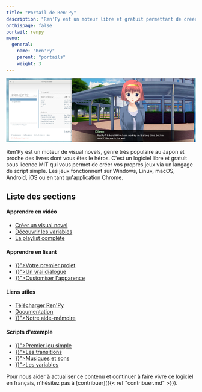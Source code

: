 ```yaml
---
title: "Portail de Ren'Py"
description: "Ren'Py est un moteur libre et gratuit permettant de créer des visual novels sur Windows, Linux, macOS, Android et iOS."
onthispage: false
portail: renpy
menu:
  general:
    name: "Ren'Py"
    parent: "portails"
    weight: 3
---
```


![Bannière du portail Ren'Py](/images/renpy/banniere.png)

Ren'Py est un moteur de visual novels, genre très populaire au Japon et proche des livres dont vous êtes le héros. C'est un logiciel libre et gratuit sous licence MIT qui vous permet de créer vos propres jeux via un langage de script simple. Les jeux fonctionnent sur Windows, Linux, macOS, Android, iOS ou en tant qu'application Chrome.

## Liste des sections

<div id="index-flex-container">
    <section>
        <h4>Apprendre en vidéo</h4>
        <ul>
          <li><a href="https://youtu.be/XprVZAtPqDI">Créer un visual novel</a></li>
          <li><a href="https://youtu.be/nqWEN4Z2420">Découvrir les variables</a></li>
          <li><a href="https://www.youtube.com/playlist?list=PLHKUrXMrDS5uqhCaspVB4jFDkkHrkFUBV">La playlist complète</a></li>
        </ul>
    </section>
    <section>
        <h4>Apprendre en lisant</h4>
        <ul>
          <li><a href="{{< ref "renpy/votre-premier-projet.md" >}}">Votre premier projet</a></li>
          <li><a href="{{< ref "renpy/un-vrai-dialogue.md" >}}">Un vrai dialogue</a></li>
          <li><a href="{{< ref "renpy/personnaliser.md" >}}">Customiser l'apparence</a></li>
        </ul>
    </section>
    <section>
    	<h4>Liens utiles</h4>
        <ul>
          <li><a href="https://renpy.org/latest.html">Télécharger Ren'Py</a></li>
          <li><a href="https://renpy.org/doc/html/">Documentation</a></li>
          <li><a href="{{< ref "renpy/memo.md" >}}">Notre aide-mémoire</a></li>
        </ul>
    </section>
    <section>
        <h4>Scripts d'exemple</h4>
        <ul>
          <li><a href="{{< ref "renpy/scripts/premier-jeu-simple.md" >}}">Premier jeu simple</a></li>
          <li><a href="{{< ref "renpy/scripts/les-transitions.md" >}}">Les transitions</a></li>
          <li><a href="{{< ref "renpy/scripts/musiques-et-sons.md" >}}">Musiques et sons</a></li>
          <li><a href="{{< ref "renpy/scripts/les-variables.md" >}}">Les variables</a></li>
        </ul>
    </section>
</div>

Pour nous aider à actualiser ce contenu et continuer à faire vivre ce logiciel en français, n'hésitez pas à [contribuer]({{< ref "contribuer.md" >}}).
